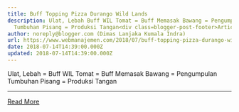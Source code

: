 ```yaml
---
title: Buff Topping Pizza Durango Wild Lands
description: Ulat, Lebah Buff WIL Tomat = Buff Memasak Bawang = Pengumpulan
  Tumbuhan Pisang = Produksi Tangan<div class=blogger-post-footer>Article
author: noreply@blogger.com (Dimas Lanjaka Kumala Indra)
url: https://www.webmanajemen.com/2018/07/buff-topping-pizza-durango-wild-lands.html
date: 2018-07-14T14:39:00.000Z
updated: 2018-07-14T14:39:00.000Z
---
```


Ulat, Lebah = Buff WIL  Tomat = Buff Memasak Bawang = Pengumpulan Tumbuhan Pisang = Produksi Tangan<hr/> <a href="https://www.webmanajemen.com/2018/07/buff-topping-pizza-durango-wild-lands.html" rel="follow" class="button" id="read-more">Read More</a>